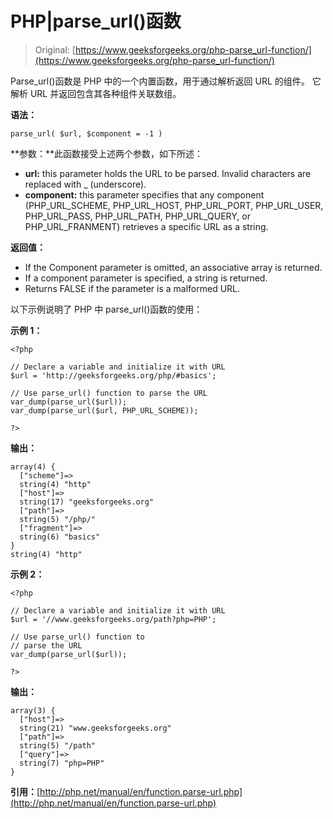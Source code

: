 # PHP|parse_url()函数

> Original: [https://www.geeksforgeeks.org/php-parse_url-function/](https://www.geeksforgeeks.org/php-parse_url-function/)

Parse_url()函数是 PHP 中的一个内置函数，用于通过解析返回 URL 的组件。 它解析 URL 并返回包含其各种组件关联数组。

**语法：**

```
parse_url( $url, $component = -1 )
```

**参数：**此函数接受上述两个参数，如下所述：

*   **url:** this parameter holds the URL to be parsed. Invalid characters are replaced with _ (underscore).
*   **component:** this parameter specifies that any component (PHP_URL_SCHEME, PHP_URL_HOST, PHP_URL_PORT, PHP_URL_USER, PHP_URL_PASS, PHP_URL_PATH, PHP_URL_QUERY, or PHP_URL_FRANMENT) retrieves a specific URL as a string.

**返回值：**

*   If the Component parameter is omitted, an associative array is returned.
*   If a component parameter is specified, a string is returned.
*   Returns FALSE if the parameter is a malformed URL.

以下示例说明了 PHP 中 parse_url()函数的使用：

**示例 1：**

```
<?php

// Declare a variable and initialize it with URL
$url = 'http://geeksforgeeks.org/php/#basics';

// Use parse_url() function to parse the URL
var_dump(parse_url($url));
var_dump(parse_url($url, PHP_URL_SCHEME));

?>
```

**输出：**

```
array(4) {
  ["scheme"]=>
  string(4) "http"
  ["host"]=>
  string(17) "geeksforgeeks.org"
  ["path"]=>
  string(5) "/php/"
  ["fragment"]=>
  string(6) "basics"
}
string(4) "http"

```

**示例 2：**

```
<?php

// Declare a variable and initialize it with URL
$url = '//www.geeksforgeeks.org/path?php=PHP';

// Use parse_url() function to
// parse the URL
var_dump(parse_url($url));

?>
```

**输出：**

```
array(3) {
  ["host"]=>
  string(21) "www.geeksforgeeks.org"
  ["path"]=>
  string(5) "/path"
  ["query"]=>
  string(7) "php=PHP"
}

```

**引用：**[http://php.net/manual/en/function.parse-url.php](http://php.net/manual/en/function.parse-url.php)